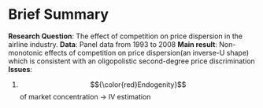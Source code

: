 # Brief Summary
**Research Question**: The effect of competition on price dispersion in the airline industry.
**Data**: Panel data from 1993 to 2008
**Main result**: Non-monotonic effects of competition on price dispersion(an inverse-U shape) which is consistent with an oligopolistic second-degree price discrimination
**Issues**:
  1. $${\color{red}Endogenity}$$ of market concentration &rarr; IV estimation
